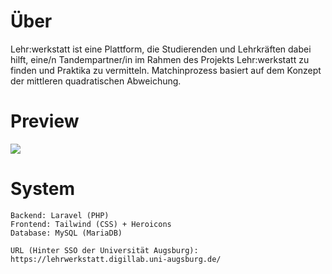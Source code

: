 # Über
Lehr:werkstatt ist eine Plattform, die Studierenden und Lehrkräften dabei hilft, eine/n Tandempartner/in im Rahmen des Projekts Lehr:werkstatt zu finden und Praktika zu vermitteln. Matchinprozess basiert auf dem Konzept der mittleren quadratischen Abweichung.

# Preview
![](https://digillab.uni-augsburg.de/wp-content/uploads/2023/02/lehrwerkstatt_mockup.psd-2048x1536.png)

# System
```
Backend: Laravel (PHP)
Frontend: Tailwind (CSS) + Heroicons
Database: MySQL (MariaDB)

URL (Hinter SSO der Universität Augsburg): https://lehrwerkstatt.digillab.uni-augsburg.de/
